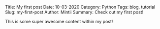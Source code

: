 Title: My first post
Date: 10-03-2020
Category: Python
Tags: blog, tutorial
Slug: my-first-post
Author: Mintii
Summary: Check out my first post!

This is some super awesome content within my post!
